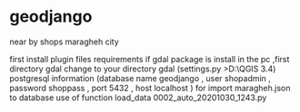 # geodjango
near by shops maragheh city

first install plugin files requirements
if gdal package is install in the pc ,first directory gdal change to your directory gdal (settings.py >D:\QGIS 3.4)
postgresql information (database name geodjango , user shopadmin , password shoppass , port 5432 , host localhost )
for import maragheh.json to database use of  function load_data 0002_auto_20201030_1243.py
